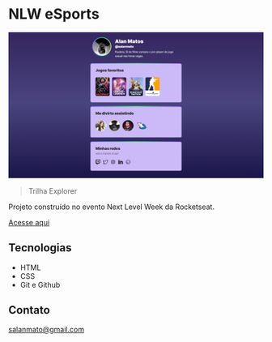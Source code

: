 # NLW eSports

![preview](./github/preview.png)
> Trilha Explorer

Projeto construído no evento  Next Level Week da Rocketseat.

[Acesse aqui](https://salanmato.github.io/nlw-esports-explorer/)

## Tecnologias
- HTML
- CSS
- Git e Github

## Contato 

salanmato@gmail.com